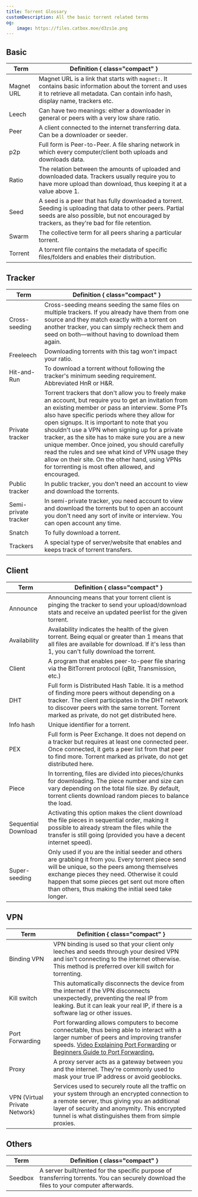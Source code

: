 ```yaml
---
title: Torrent Glossary
customDescription: All the basic torrent related terms
og:
    image: https://files.catbox.moe/d3zs1e.png
---
```


<GradientCard title="Torrent Glossary" description="All the basic torrent related terms" theme="turquoise" variant="thin"/>

## Basic

| Term             | Definition  { class="compact" }     |
|------------------|----------------------|
| Magnet URL | Magnet URL is a link that starts with `magnet:`. It contains basic information about the torrent and uses it to retrieve all metadata. Can contain info hash, display name, trackers etc. |
| Leech  | Can have two meanings: either a downloader in general or peers with a very low share ratio.  |
| Peer             | A client connected to the internet transferring data. Can be a downloader or seeder.   |
| p2p | Full form is Peer-to-Peer. A file sharing network in which every computer/client both uploads and downloads data.   |
| Ratio            | The relation between the amounts of uploaded and downloaded data. Trackers usually require you to have more upload than download, thus keeping it at a value above 1. |
| Seed   | A seed is a peer that has fully downloaded a torrent. Seeding is uploading that data to other peers. Partial seeds are also possible, but not encouraged by trackers, as they're bad for file retention. | 
| Swarm            | The collective term for all peers sharing a particular torrent.        |
| Torrent          | A torrent file contains the metadata of specific files/folders and enables their distribution.   |

## Tracker

| Term             | Definition  { class="compact" }     |
|------------------|----------------------|
| Cross-seeding | Cross-seeding means seeding the same files on multiple trackers. If you already have them from one source and they match exactly with a torrent on another tracker, you can simply recheck them and seed on both—without having to download them again. |
| Freeleech        | Downloading torrents with this tag won't impact your ratio.  |
| Hit-and-Run      | To download a torrent without following the tracker's minimum seeding requirement. Abbreviated HnR or H&R. |
| Private tracker | Torrent trackers that don't allow you to freely make an account, but require you to get an invitation from an existing member or pass an interview. Some PTs also have specific periods where they allow for open signups. It is important to note that you shouldn't use a VPN when signing up for a private tracker, as the site has to make sure you are a new unique member. Once joined, you should carefully read the rules and see what kind of VPN usage they allow on their site. On the other hand, using VPNs for torrenting is most often allowed, and encouraged. |
| Public tracker | In public tracker, you don't need an account to view and download the torrents. |
| Semi-private tracker | In semi-private tracker, you need account to view and download the torrents but to open an account you don't need any sort of invite or interview. You can open account any time. |
| Snatch           | To fully download a torrent.     |
| Trackers         | A special type of server/website that enables and keeps track of torrent transfers. |

## Client
| Term             | Definition  { class="compact" }     |
|------------------|----------------------|
| Announce | Announcing means that your torrent client is pinging the tracker to send your upload/download stats and receive an updated peerlist for the given torrent. |
| Availability | Availability indicates the health of the given torrent. Being equal or greater than 1 means that all files are available for download. If it's less than 1, you can't fully download the torrent. |
| Client           | A program that enables peer-to-peer file sharing via the BitTorrent protocol (qBit, Transmission, etc.) |
| DHT | Full form is Distributed Hash Table. It is a method of finding more peers without depending on a tracker. The client participates in the DHT network to discover peers with the same torrent. Torrent marked as private, do not get distributed here. |
| Info hash | Unique identifier for a torrent. |
| PEX | Full form is Peer Exchange. It does not depend on a tracker but requires at least one connected peer. Once connected, it gets a peer list from that peer to find more. Torrent marked as private, do not get distributed here. |
| Piece | In torrenting, files are divided into pieces/chunks for downloading. The piece number and size can vary depending on the total file size. By default, torrent clients download random pieces to balance the load. |
| Sequential Download  | Activating this option makes the client download the file pieces in sequential order, making it possible to already stream the files while the transfer is still going (provided you have a decent internet speed). |
| Super-seeding | Only used if you are the initial seeder and others are grabbing it from you. Every torrent piece send will be unique, so the peers among themselves exchange pieces they need. Otherwise it could happen that some pieces get sent out more often than others, thus making the initial seed take longer. |

## VPN

| Term             | Definition  { class="compact" }     |
|------------------|----------------------|
| Binding VPN | VPN binding is used so that your client only leeches and seeds through your desired VPN and isn't connecting to the internet otherwise. This method is preferred over kill switch for torrenting. |
| Kill switch | This automatically disconnects the device from the internet if the VPN disconnects unexpectedly, preventing the real IP from leaking. But it can leak your real IP, if there is a software lag or other issues. |
| Port Forwarding      | Port forwarding allows computers to become connectable, thus being able to interact with a larger number of peers and improving transfer speeds. [Video Explaining Port Forwarding](https://www.youtube.com/watch?v=2G1ueMDgwxw) or [Beginners Guide to Port Forwarding.](https://learn.g2.com/port-forwarding) |
| Proxy     | A proxy server acts as a gateway between you and the internet. They're commonly used to mask your true IP address or avoid geoblocks. |
| VPN (Virtual Private Network) | Services used to securely route all the traffic on your system through an encrypted connection to a remote server, thus giving you an additional layer of security and anonymity. This encrypted tunnel is what distinguishes them from simple proxies. |

## Others

| Term             | Definition  { class="compact" }     |
|------------------|----------------------|
| Seedbox          | A server built/rented for the specific purpose of transferring torrents. You can securely download the files to your computer afterwards.  |